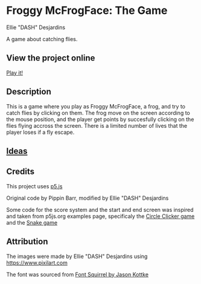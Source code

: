# Froggy McFrogFace: The Game

Ellie "DASH" Desjardins

A game about catching flies.

## View the project online

[Play it!](https://dash-design.github.io/CART-253/topics/assignments/mod-jam/)

## Description

This is a game where you play as Froggy McFrogFace, a frog, and try to catch flies by clicking on them. The frog move on the screen according to the mouse position, and the player get points by succesfully clicking on the flies flying accross the screen. There is a limited number of lives that the player loses if a fly escape.

## [Ideas](./ideas.md)

## Credits

This project uses [p5.js](https://p5js.org)

Original code by Pippin Barr, modified by Ellie "DASH" Desjardins

Some code for the score system and the start and end screen was inspired and taken from p5js.org examples page, specificaly the [Circle Clicker game](https://p5js.org/examples/games-circle-clicker/) and the [Snake game](https://p5js.org/examples/games-snake/)

## Attribution

The images were made by Ellie "DASH" Desjardins using https://www.pixilart.com

The font was sourced from [Font Squirrel by Jason Kottke](https://www.fontsquirrel.com/fonts/silkscreen)
